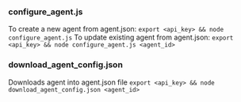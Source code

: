 ### configure_agent.js
To create a new agent from agent.json:
`export <api_key> && node configure_agent.js`
To update existing agent from agent.json:
`export <api_key> && node configure_agent.js <agent_id>`

### download_agent_config.json
Downloads agent into agent.json file
`export <api_key> && node download_agent_config.json <agent_id>`
